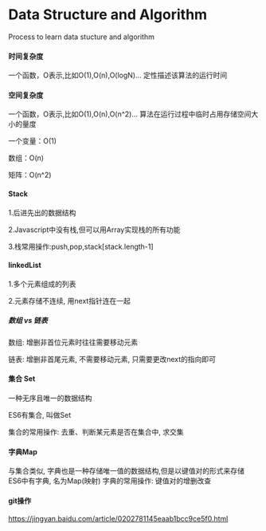 # Data Structure and Algorithm
Process to learn data stucture and algorithm

#### 时间复杂度
一个函数，O表示,比如O(1),O(n),O(logN)...
定性描述该算法的运行时间

#### 空间复杂度
一个函数，O表示,比如O(1),O(n),O(n^2)...
算法在运行过程中临时占用存储空间大小的量度

一个变量：O(1)

数组：O(n)

矩阵：O(n^2)

#### Stack
1.后进先出的数据结构

2.Javascript中没有栈,但可以用Array实现栈的所有功能

3.栈常用操作:push,pop,stack[stack.length-1]

#### linkedList
1.多个元素组成的列表

2.元素存储不连续, 用next指针连在一起

##### 数组 vs 链表
数组: 增删非首位元素时往往需要移动元素

链表: 增删非首尾元素, 不需要移动元素, 只需要更改next的指向即可

####  集合 Set
一种无序且唯一的数据结构

ES6有集合, 叫做Set

集合的常用操作: 去重、判断某元素是否在集合中, 求交集

#### 字典Map
与集合类似, 字典也是一种存储唯一值的数据结构,但是以键值对的形式来存储
ES6中有字典, 名为Map(映射)
字典的常用操作: 键值对的增删改查



#### git操作
https://jingyan.baidu.com/article/0202781145eaab1bcc9ce5f0.html





